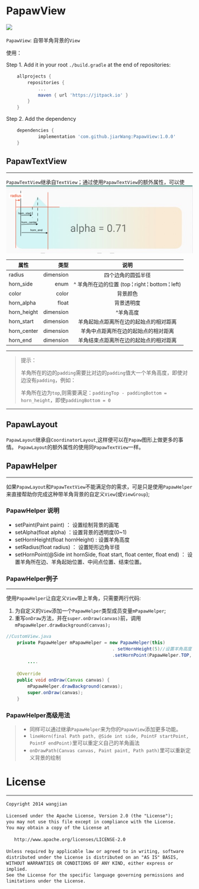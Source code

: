 # PapawView
[![](https://jitpack.io/v/jiarWang/PapawView.svg)](https://jitpack.io/#jiarWang/PapawView)

`PapawView`: 自带羊角背景的`View`

使用：<p/>
Step 1. Add it in your root `./build.gradle` at the end of repositories:
```gradle
	allprojects {
		repositories {
			...
			maven { url 'https://jitpack.io' }
		}
	}
```
Step 2. Add the dependency
```gradle
	dependencies {
	        implementation 'com.github.jiarWang:PapawView:1.0.0'
	}
```
## PapawTextView
<hr/>

`PapawTextView`继承自`TextView`；通过使用`PapawTextView`的额外属性，可以使
![测量图](./papaw_1.png)

| 属性        |      类型 |                                 说明                                  |
| ----------- | --------: | :-------------------------------------------------------------------: |
| radius      | dimension |                          四个边角的圆弧半径                           |
| horn_side   |      enum | ^ 羊角所在边的位置 (top &brvbar; right &brvbar; bottom &brvbar; left) |
| color       |     color |                               背景颜色                                |
| horn_alpha  |     float |                              背景透明度                               |
| horn_height | dimension |                               ^羊角高度                            |
| horn_start  | dimension |                羊角起始点距离所在边的起始点的相对距离                 |
| horn_center | dimension |                 羊角中点距离所在边的起始点的相对距离                  |
| horn_end    | dimension |                羊角结束点距离所在边的起始点的相对距离                 |
<hr/>


>提示：
>
>  羊角所在的边的`padding`需要比对边的`padding`值大一个羊角高度，即使对边没有`padding`，例如：
> >
> 羊角所在边为`top`,则需要满足：`paddingTop - paddingBottom = horn_height`，即使`paddingBottom = 0`

<hr/>

## PapawLayout

`PapawLayout`继承自`CoordinatorLayout`,这样便可以在`Papaw`图形上做更多的事情。
`PapawLayout`的额外属性的使用同`PapawTextView`一样。

## PapawHelper
<hr/>

如果`PapawLayout`和`PapawTextView`不能满足你的需求，可是只是使用`PapawHelper`来直接帮助你完成这种带羊角背景的自定义`View`(或`ViewGroup`);
### PapawHelper 说明
* setPaint(Paint paint) ： 设置绘制背景的画笔
* setAlpha(float alpha) ：设置背景的透明度(0~1)
* setHornHeight(float hornHeight)  : 设置羊角高度
* setRadius(float radius) ： 设置矩形边角半径 
* setHornPoint(@Side int hornSide, float start, float center, float end) ： 设置羊角所在边、羊角起始位置、中间点位置、结束位置。
### PapawHelper例子
<hr/>

使用`PapawHelper`让自定义`View`带上羊角，只需要两行代码:

1) 为自定义的`View`添加一个`PapawHelper`类型成员变量`mPapawHelper`;
2) 重写`onDraw`方法，并在`super.onDraw(canvas)`前，调用`mPapawHelper.drawBackground(canvas);`
```java
//CustomView.java
    private PapawHelper mPapawHelper = new PapawHelper(this)
                                        . setHornHeight(5)//设置羊角高度
                                        .setHornPoint(PapawHelper.TOP, 5, 15, 20);
        ....

    @Override
    public void onDraw(Canvas canvas) {
        mPapawHelper.drawBackground(canvas);
        super.onDraw(canvas);
    }
```
### PapawHelper高级用法

> * 同样可以通过继承`PapawHelper`来为你的`PapawView`添加更多功能。
> * `lineHorn(final Path path, @Side int side, PointF startPoint, PointF endPoint)`里可以重定义自己的羊角画法
> * `onDrawPath(Canvas canvas, Paint paint, Path path)`里可以重新定义背景的绘制

# License
<hr/>

```
Copyright 2014 wangjian

Licensed under the Apache License, Version 2.0 (the "License");
you may not use this file except in compliance with the License.
You may obtain a copy of the License at

   http://www.apache.org/licenses/LICENSE-2.0

Unless required by applicable law or agreed to in writing, software
distributed under the License is distributed on an "AS IS" BASIS,
WITHOUT WARRANTIES OR CONDITIONS OF ANY KIND, either express or implied.
See the License for the specific language governing permissions and
limitations under the License.
```